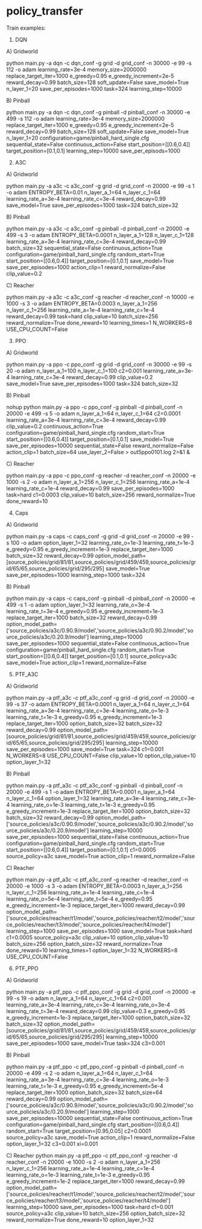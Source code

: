 # policy_transfer

Train examples:

1. DQN

A) Gridworld

python main.py -a dqn -c dqn_conf -g grid -d grid_conf -n 30000 -e 99 -s 112 -o adam learning_rate=3e-4 memory_size=2000000 replace_target_iter=1000 e_greedy=0.95 e_greedy_increment=2e-5 reward_decay=0.99 batch_size=128 soft_update=False save_model=True n_layer_1=20 save_per_episodes=1000 task=324 learning_step=10000

B) Pinball

python main.py -a dqn -c dqn_conf -g pinball -d pinball_conf -n 30000 -e 499 -s 112 -o adam learning_rate=3e-4 memory_size=2000000 replace_target_iter=1000 e_greedy=0.95 e_greedy_increment=2e-5 reward_decay=0.99 batch_size=128 soft_update=False save_model=True n_layer_1=20 configuration=game/pinball_hard_single.cfg sequential_state=False continuous_action=False start_position=[[0.6,0.4]] target_position=[0.1,0.1] learning_step=10000 save_per_episods=1000 


2. A3C

A) Gridworld

python main.py -a a3c -c a3c_conf -g grid -d grid_conf -n 20000 -e 99 -s 1 -o adam ENTROPY_BETA=0.01 n_layer_a_1=64 n_layer_c_1=64 learning_rate_a=3e-4 learning_rate_c=3e-4 reward_decay=0.99 save_model=True save_per_episodes=1000 task=324 batch_size=32 

B) Pinball

python main.py -a a3c -c a3c_conf -g pinball -d pinball_conf  -n 20000 -e 499 -s 3 -o adam ENTROPY_BETA=0.0001 n_layer_a_1=128 n_layer_c_1=128 learning_rate_a=3e-4 learning_rate_c=3e-4 reward_decay=0.99 batch_size=32 sequential_state=False continuous_action=True configuration=game/pinball_hard_single.cfg random_start=True start_position=[[0.6,0.4]] target_position=[0.1,0.1] save_model=True save_per_episodes=1000 action_clip=1 reward_normalize=False clip_value=0.2

C) Reacher

python main.py -a a3c -c a3c_conf -g reacher -d reacher_conf -n 10000 -e 1000 -s 3 -o adam ENTROPY_BETA=0.0003 n_layer_a_1=256 n_layer_c_1=256 learning_rate_a=1e-4 learning_rate_c=1e-4 reward_decay=0.99 task=hard clip_value=10 batch_size=256 reward_normalize=True done_reward=10 learning_times=1 N_WORKERS=8 USE_CPU_COUNT=False

3. PPO

A) Gridworld

python main.py -a ppo -c ppo_conf -g grid -d grid_conf -n 30000 -e 99 -s 20 -o adam n_layer_a_1=100 n_layer_c_1=100 c2=0.001 learning_rate_a=3e-4 learning_rate_c=3e-4 reward_decay=0.99 clip_value=0.2 save_model=True save_per_episodes=1000 task=324 batch_size=32 

B) Pinball

nohup python main.py -a ppo -c ppo_conf -g pinball -d pinball_conf -n 20000 -e 499 -s 5 -o adam n_layer_a_1=64 n_layer_c_1=64 c2=0.0001 learning_rate_a=3e-4 learning_rate_c=3e-4 reward_decay=0.99 clip_value=0.2 continuous_action=True configuration=game/pinball_hard_single.cfg random_start=True start_position=[[0.6,0.4]] target_position=[0.1,0.1] save_model=True save_per_episodes=10000 sequential_state=False reward_normalize=False action_clip=1 batch_size=64 use_layer_2=False > out5ppo0101.log 2>&1 &

C) Reacher

python main.py -a ppo -c ppo_conf -g reacher -d reacher_conf -n 20000 -e 1000 -s 2 -o adam n_layer_a_1=256 n_layer_c_1=256 learning_rate_a=1e-4 learning_rate_c=1e-4 reward_decay=0.99 save_per_episodes=1000 task=hard c1=0.0003 clip_value=10 batch_size=256 reward_normalize=True done_reward=10

4. Caps

A) Gridworld

python main.py -a caps -c caps_conf -g grid -d grid_conf -n 20000 -e 99 -s 100 -o adam option_layer_1=32 learning_rate_o=1e-3 learning_rate_t=1e-3 e_greedy=0.95 e_greedy_increment=1e-3 replace_target_iter=1000 batch_size=32 reward_decay=0.99 option_model_path=[source_policies/grid/81/81,source_policies/grid/459/459,source_policies/grid/65/65,source_policies/grid/295/295] save_model=True save_per_episodes=1000 learning_step=1000 task=324

B) Pinball

python main.py -a caps -c caps_conf -g pinball -d pinball_conf -n 20000 -e 499 -s 1 -o adam option_layer_1=32 learning_rate_o=3e-4 learning_rate_t=3e-4 e_greedy=0.95 e_greedy_increment=1e-3 replace_target_iter=1000 batch_size=32 reward_decay=0.99 option_model_path=['source_policies/a3c/0.90.9/model','source_policies/a3c/0.90.2/model','source_policies/a3c/0.20.9/model'] learning_step=10000 save_per_episodes=1000 sequential_state=False continuous_action=True configuration=game/pinball_hard_single.cfg random_start=True start_position=[[0.6,0.4]] target_position=[0.1,0.1] source_policy=a3c save_model=True action_clip=1 reward_normalize=False

5. PTF_A3C

A) Gridworld

python main.py -a ptf_a3c -c ptf_a3c_conf -g grid -d grid_conf -n 20000 -e 99 -s 37 -o adam ENTROPY_BETA=0.0001 n_layer_a_1=64 n_layer_c_1=64 learning_rate_a=3e-4 learning_rate_c=3e-4 learning_rate_o=1e-3 learning_rate_t=1e-3 e_greedy=0.95 e_greedy_increment=1e-3 replace_target_iter=1000 option_batch_size=32 batch_size=32 reward_decay=0.99 option_model_path=[source_policies/grid/81/81,source_policies/grid/459/459,source_policies/grid/65/65,source_policies/grid/295/295] learning_step=10000 save_per_episodes=1000 save_model=True task=324 c1=0.001 N_WORKERS=8 USE_CPU_COUNT=False clip_value=10 option_clip_value=10 option_layer_1=32

B) Pinball

python main.py -a ptf_a3c -c ptf_a3c_conf -g pinball -d pinball_conf -n 20000 -e 499 -s 1 -o adam ENTROPY_BETA=0.0001 n_layer_a_1=64 n_layer_c_1=64 option_layer_1=32 learning_rate_a=3e-4 learning_rate_c=3e-4 learning_rate_o=1e-3 learning_rate_t=1e-3  e_greedy=0.95 e_greedy_increment=1e-3 replace_target_iter=1000 option_batch_size=32 batch_size=32 reward_decay=0.99 option_model_path=['source_policies/a3c/0.90.9/model','source_policies/a3c/0.90.2/model','source_policies/a3c/0.20.9/model'] learning_step=10000 save_per_episodes=1000 sequential_state=False continuous_action=True configuration=game/pinball_hard_single.cfg random_start=True start_position=[[0.6,0.4]] target_position=[0.1,0.1] c1=0.0005 source_policy=a3c save_model=True action_clip=1 reward_normalize=False

C) Reacher

python main.py -a ptf_a3c -c ptf_a3c_conf -g reacher -d reacher_conf -n 20000 -e 1000 -s 3 -o adam ENTROPY_BETA=0.0003 n_layer_a_1=256 n_layer_c_1=256 learning_rate_a=1e-4 learning_rate_c=1e-4 learning_rate_o=5e-4 learning_rate_t=5e-4 e_greedy=0.95 e_greedy_increment=1e-3 replace_target_iter=1000 reward_decay=0.99 option_model_path=['source_policies/reacher/t1/model','source_policies/reacher/t2/model','source_policies/reacher/t3/model','source_policies/reacher/t4/model'] learning_step=1000 save_per_episodes=1000 save_model=True task=hard c1=0.0005 source_policy=a3c clip_value=10 option_clip_value=10 batch_size=256 option_batch_size=32 reward_normalize=True done_reward=10 learning_times=1 option_layer_1=32 N_WORKERS=8 USE_CPU_COUNT=False

6. PTF_PPO

A) Gridworld

python main.py -a ptf_ppo -c ptf_ppo_conf -g grid -d grid_conf -n 20000 -e 99 -s 19 -o adam n_layer_a_1=64 n_layer_c_1=64 c2=0.001 learning_rate_a=3e-4 learning_rate_c=3e-4 learning_rate_o=3e-4 learning_rate_t=3e-4 reward_decay=0.99 clip_value=0.3 e_greedy=0.95 e_greedy_increment=1e-3 replace_target_iter=1000 option_batch_size=32 batch_size=32 option_model_path=[source_policies/grid/81/81,source_policies/grid/459/459,source_policies/grid/65/65,source_policies/grid/295/295] learning_step=10000 save_per_episodes=1000 save_model=True task=324 c3=0.001

B) Pinball

python main.py -a ptf_ppo -c ptf_ppo_conf -g pinball -d pinball_conf -n 20000 -e 499 -s 2 -o adam n_layer_a_1=64 n_layer_c_1=64 learning_rate_a=3e-4 learning_rate_c=3e-4 learning_rate_o=1e-3 learning_rate_t=1e-3 e_greedy=0.95 e_greedy_increment=5e-4 replace_target_iter=1000 option_batch_size=32 batch_size=64 reward_decay=0.99 option_model_path=['source_policies/a3c/0.90.9/model','source_policies/a3c/0.90.2/model','source_policies/a3c/0.20.9/model'] learning_step=1000 save_per_episodes=10000 sequential_state=False continuous_action=True configuration=game/pinball_hard_single.cfg start_position=[[0.6,0.4]] random_start=True target_position=[0.95,0.05] c2=0.0001 source_policy=a3c save_model=True action_clip=1 reward_normalize=False option_layer_1=32 c3=0.001 xi=0.001


C) Reacher
python main.py -a ptf_ppo -c ptf_ppo_conf -g reacher -d reacher_conf -n 20000 -e 1000 -s 2 -o adam n_layer_a_1=256 n_layer_c_1=256 learning_rate_a=1e-4 learning_rate_c=1e-4 learning_rate_o=1e-3 learning_rate_t=1e-3 e_greedy=0.95 e_greedy_increment=1e-2 replace_target_iter=1000 reward_decay=0.99 option_model_path=['source_policies/reacher/t1/model','source_policies/reacher/t2/model','source_policies/reacher/t3/model','source_policies/reacher/t4/model'] learning_step=10000 save_per_episodes=1000 task=hard c1=0.001 source_policy=a3c clip_value=10 batch_size=256 option_batch_size=32 reward_normalize=True done_reward=10 option_layer_1=32